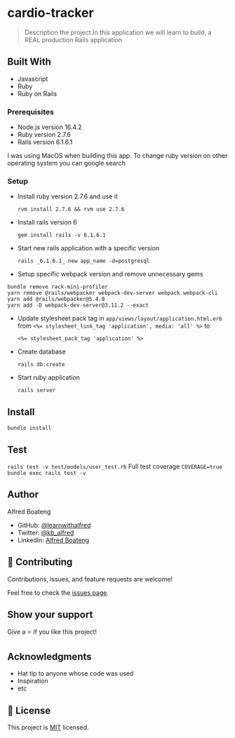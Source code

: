 # cardio-tracker

> Description the project.In this application we will learn to build, a REAL production Rails application

## Built With

- Javascript
- Ruby
- Ruby on Rails

### Prerequisites

- Node.js version 16.4.2
- Ruby version 2.7.6
- Rails version 6.1.6.1

I was using MacOS when building this app. To change ruby version on other operating system you can google search

### Setup

- Install ruby version 2.7.6 and use it

  ```
  rvm install 2.7.6 && rvm use 2.7.6
  ```

- Install rails version 6

  ```
  gem install rails -v 6.1.6.1
  ```

- Start new rails application with a specific version

  ```
  rails _6.1.6.1_ new app_name -d=postgresql
  ```

- Setup specific webpack version and remove unnecessary gems

```
bundle remove rack-mini-profiler
yarn remove @rails/webpacker webpack-dev-server webpack webpack-cli
yarn add @rails/webpacker@5.4.0
yarn add -D webpack-dev-server@3.11.2 --exact

```

- Update stylesheet pack tag in `app/views/layout/application.html.erb` from `<%= stylesheet_link_tag 'application', media: 'all' %>` to
  ```
  <%= stylesheet_pack_tag 'application' %>
  ```
- Create database
  ```
  rails db:create
  ```
- Start ruby application

  ```
  rails server
  ```

## Install
`bundle install`

## Test

 `rails test -v test/models/user_test.rb`
 Full test coverage `COVERAGE=true bundle exec rails test -v`

## Author

Alfred Boateng

- GitHub: [@learnwithalfred](https://github.com/learnwithalfred)
- Twitter: [@kb_alfred](https://twitter.com/kb_alfred)
- LinkedIn: [Alfred Boateng](https://www.linkedin.com/in/learnwithalfred/)


## 🤝 Contributing

Contributions, issues, and feature requests are welcome!

Feel free to check the [issues page](../../issues/).

## Show your support

Give a ⭐️ if you like this project!

## Acknowledgments

- Hat tip to anyone whose code was used
- Inspiration
- etc

## 📝 License

This project is [MIT](./MIT.md) licensed.
